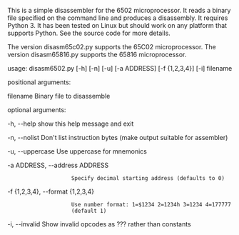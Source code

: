 This is a simple disassembler for the 6502 microprocessor. It reads a
binary file specified on the command line and produces a disassembly.
It requires Python 3. It has been tested on Linux but should work on
any platform that supports Python. See the source code for more
details.

The version disasm65c02.py supports the 65C02 microprocessor.
The version disasm65816.py supports the 65816 microprocessor.

usage: disasm6502.py [-h] [-n] [-u] [-a ADDRESS] [-f {1,2,3,4}] [-i] filename

positional arguments:

  filename              Binary file to disassemble

optional arguments:

  -h, --help            show this help message and exit

  -n, --nolist          Don't list instruction bytes (make output suitable for
                        assembler)

  -u, --uppercase       Use uppercase for mnemonics

  -a ADDRESS, --address ADDRESS

                        Specify decimal starting address (defaults to 0)

  -f {1,2,3,4}, --format {1,2,3,4}

                        Use number format: 1=$1234 2=1234h 3=1234 4=177777
                        (default 1)

  -i, --invalid         Show invalid opcodes as ??? rather than constants
